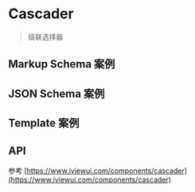 # Cascader

> 级联选择器

## Markup Schema 案例

<dumi-previewer demoPath="guide/cascader/markup-schema" />

## JSON Schema 案例

<dumi-previewer demoPath="guide/cascader/json-schema" />

## Template 案例

<dumi-previewer demoPath="guide/cascader/template" />

## API

参考 [https://www.iviewui.com/components/cascader](https://www.iviewui.com/components/cascader)

